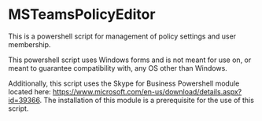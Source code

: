 # MSTeamsPolicyEditor
This is a powershell script for management of policy settings and user membership.

This powershell script uses Windows forms and is not meant for use on, or meant to guarantee compatibility with, any OS other than Windows.

Additionally, this script uses the Skype for Business Powershell module located here: https://www.microsoft.com/en-us/download/details.aspx?id=39366. The installation of this module is a prerequisite for the use of this script.

